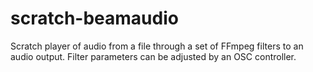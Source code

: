 # scratch-beamaudio
Scratch player of audio from a file through a set of FFmpeg filters to an audio output.
Filter parameters can be adjusted by an OSC controller.
